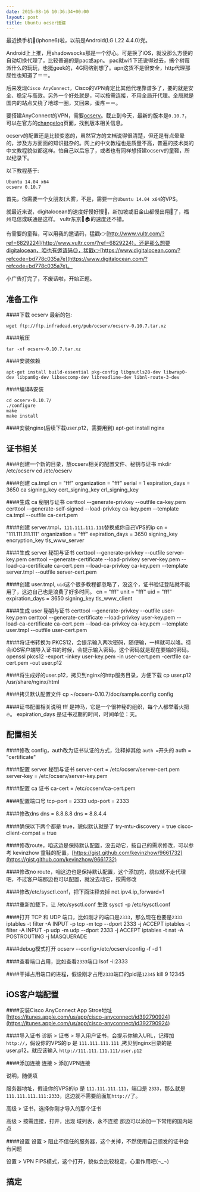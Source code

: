 ```yaml
---
date: 2015-08-16 10:36:34+00:00
layout: post
title: Ubuntu ocser搭建
---
```


最近换手机📱(iphone6)啦，以前是Android(LG L22 4.4.0)党。

Android上上推，用shadowsocks那是一个舒心。可是换了iOS，就没那么方便的自动切换代理了，比较普遍的是pac或apn。
pac就wifi下还说得过去，搞个树莓派什么的玩玩，也挺geek的，4G网络别想了。apn这货不是很安全，http代理那尿性也知道了＝＝。

后来发现`Cisco AnyConnect`，Cisco的VPN肯定比其他代理靠谱多了，要的就是安全、稳定与高效。另外一个好处就是，可以按需连接，不用全局开代理。全局就是国内的站点又绕了地球一圈，又回来，蛋疼＝＝。

要搭建AnyConnect的VPN，需要[ocserv](http://www.infradead.org/ocserv/download.html)。截止到今天，最新的版本是`0.10.7`，可以在官方的[changelog](http://www.infradead.org/ocserv/changelog.html)页面，找到版本相关信息。

ocserv的配置还是比较变态的，虽然官方的文档说得很清楚，但还是有点晕晕的，涉及方方面面的知识挺杂的。网上的中文教程也是质量不高，普遍的技术类的中文教程貌似都这样。怕自己以后忘了，或者也有同样想搭建ocserv的童鞋，所以纪录下。

以下教程基于:

    Ubuntu 14.04 x64
    ocserv 0.10.7

<!-- more -->

首先，你需要一个女朋友(大雾，不是，需要一台`Ubuntu 14.04 x64`的VPS。

就最近来说，digitalocean的速度好慢好慢🐌，新加坡或旧金山都慢出翔💩了，福州电信或联通是这样。
vultr东京🐔🏠的速度还不错。

有需要的童鞋，可以用我的邀请码，猛戳👉[http://www.vultr.com/?ref=6829224](http://www.vultr.com/?ref=6829224)。还是那么想要digitalocean，咱也有邀请码😒，猛戳👉[https://www.digitalocean.com/?refcode=bd778c035a7e](https://www.digitalocean.com/?refcode=bd778c035a7e)。

小广告打完了，不废话啦，开始正题。

准备工作
------------

####下载 ocserv 最新的包:

    wget ftp://ftp.infradead.org/pub/ocserv/ocserv-0.10.7.tar.xz

####解压

    tar -xf ocserv-0.10.7.tar.xz

####安装依赖

    apt-get install build-essential pkg-config libgnutls28-dev libwrap0-dev libpam0g-dev libseccomp-dev libreadline-dev libnl-route-3-dev

####编译&安装

    cd ocserv-0.10.7/
    ./configure
    make
    make install

####安装nginx(后续下载user.p12，需要用到)
    apt-get install nginx

证书相关
------------

####创建一个新的目录，放ocserv相关的配置文件、秘钥与证书
    mkdir /etc/ocserv
    cd /etc/ocserv

####创建 ca.tmpl
    cn = "fff" 
    organization = "fff" 
    serial = 1 
    expiration_days = 3650
    ca 
    signing_key 
    cert_signing_key 
    crl_signing_key

####生成 ca 秘钥与证书
    certtool --generate-privkey --outfile ca-key.pem
    certtool --generate-self-signed --load-privkey ca-key.pem --template ca.tmpl --outfile ca-cert.pem

####创建 server.tmpl，`111.111.111.111`替换成你自己VPS的ip
    cn = "111.111.111.111" 
    organization = "fff" 
    expiration_days = 3650
    signing_key 
    encryption_key
    tls_www_server

####生成 server 秘钥与证书
    certtool --generate-privkey --outfile server-key.pem
    certtool --generate-certificate --load-privkey server-key.pem --load-ca-certificate ca-cert.pem --load-ca-privkey ca-key.pem --template server.tmpl --outfile server-cert.pem

####创建 user.tmpl, `uid`这个很多教程都忽略了，没这个，证书验证登陆就不能用了，这边自己也是浪费了好多时间。
    cn = "fff"
    unit = "fff"
    uid = "fff"
    expiration_days = 3650
    signing_key
    tls_www_client

####生成 user 秘钥与证书
    certtool --generate-privkey --outfile user-key.pem
    certtool --generate-certificate --load-privkey user-key.pem --load-ca-certificate ca-cert.pem --load-ca-privkey ca-key.pem --template user.tmpl --outfile user-cert.pem

####将证书转换为 PKCS12，会提示输入两次密码，随便输，一样就可以咯。待会iOS客户端导入证书的时候，会提示输入密码，这个密码就是现在要输的密码。
    openssl pkcs12 -export -inkey user-key.pem -in user-cert.pem -certfile ca-cert.pem -out user.p12

####将生成好的user.p12，拷贝到nginx的http服务目录，方便下载
     cp user.p12 /usr/share/nginx/html

####拷贝默认配置文件
    cp ~/ocserv-0.10.7/doc/sample.config config

####证书配置相关说明
    fff 是神马，它是一个很神秘的组织，每个人都举着火把🔥。
    expiration_days 是证书过期的时间，时间单位：天。


配置相关
------------

####修改 config，auth改为证书认证的方式，注释掉其他 `auth =`开头的
    auth = "certificate"

####配置 server 秘钥与证书
    server-cert = /etc/ocserv/server-cert.pem
    server-key = /etc/ocserv/server-key.pem

####配置 ca 证书
    ca-cert = /etc/ocserv/ca-cert.pem

####配置端口号
    tcp-port = 2333
    udp-port = 2333

####修改dns
    dns = 8.8.8.8
    dns = 8.8.4.4

####确保以下两个都是 true，貌似默认就是了
    try-mtu-discovery = true
    cisco-client-compat = true

####修改route，咱这边是保持默认配置，没去动它，按自己的需求修改，可以参考 kevinzhow 童鞋的配置，[https://gist.github.com/kevinzhow/9661732](https://gist.github.com/kevinzhow/9661732)

####修改no route，咱这边也是保持默认配置，这个添加完，貌似就不走代理吧，不过客户端那边也可以配置，就没去动它，按需修改

####修改/etc/sysctl.conf，把下面注释去掉
    net.ipv4.ip_forward=1

####重新加载下，让 /etc/sysctl.conf 生效
    sysctl -p /etc/sysctl.conf

####打开 TCP 和 UDP 端口，比如刚才的端口是`2333`，那么现在也要是`2333`
    iptables -t filter -A INPUT -p tcp -m tcp --dport 2333 -j ACCEPT
    iptables -t filter -A INPUT -p udp -m udp --dport 2333 -j ACCEPT
    iptables -t nat -A POSTROUTING  -j MASQUERADE

####debug模式打开
    ocserv --config=/etc/ocserv/config -f -d 1

####查看端口占用，比如查看`2333`端口
    lsof -i:2333

####干掉占用端口的进程，假设刚才占用`2333`端口的pid是`12345`
    kill 9 12345

iOS客户端配置
------------

####安装Cisco AnyConnect
App Stroe地址[https://itunes.apple.com/us/app/cisco-anyconnect/id392790924](https://itunes.apple.com/us/app/cisco-anyconnect/id392790924)

####导入证书
诊断 > 证书 > 导入用户证书，会提示你输入URL，记得加`http://`，假设你的VPS的ip 是 `111.111.111.111` ,拷贝到nginx目录的是user.p12，就应该输入 `http://111.111.111.111/user.p12` 

####添加连接
连接 > 添加VPN连接

说明，随便填

服务器地址，假设你的VPS的ip 是 `111.111.111.111`，端口是 `2333`，那么就是 `111.111.111.111:2333`，这边就不需要前面加`http://`了。

高级 > 证书，选择你刚才导入的那个证书

高级 > 按需连接，打开，出现 域列表，永不连接 那边可以添加一下常用的国内站点

####设置
设置 > 阻止不信任的服务器，这个关掉，不然使用自己颁发的证书会有问题

设置 > VPN FIPS模式，这个打开，貌似会比较稳定，心里作用吧(¬_¬)

搞定
------------